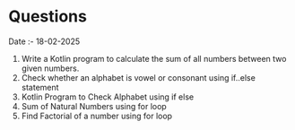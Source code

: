 # Questions

Date :- 18-02-2025

1. Write a Kotlin program to calculate the sum of all numbers between two given numbers.
2. Check whether an alphabet is vowel or consonant using if..else statement
3. Kotlin Program to Check Alphabet using if else
4. Sum of Natural Numbers using for loop
5. Find Factorial of a number using for loop
